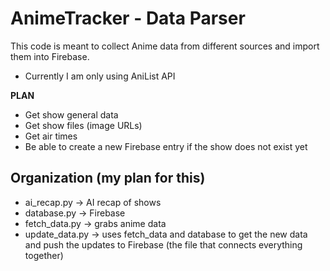# AnimeTracker - Data Parser
This code is meant to collect Anime data from different sources and import them into Firebase. 
* Currently I am only using AniList API

**PLAN**
* Get show general data
* Get show files (image URLs)
* Get air times
* Be able to create a new Firebase entry if the show does not exist yet


## Organization (my plan for this)
* ai_recap.py -> AI recap of shows
* database.py -> Firebase
* fetch_data.py -> grabs anime data
* update_data.py -> uses fetch_data and database to get the new data and push the updates to Firebase (the file that connects everything together)
